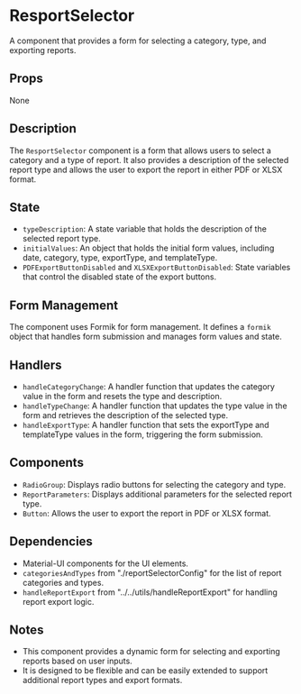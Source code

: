 # ResportSelector

A component that provides a form for selecting a category, type, and exporting reports.

## Props

None

## Description

The `ResportSelector` component is a form that allows users to select a category and a type of report. It also provides a description of the selected report type and allows the user to export the report in either PDF or XLSX format.

## State

- `typeDescription`: A state variable that holds the description of the selected report type.
- `initialValues`: An object that holds the initial form values, including date, category, type, exportType, and templateType.
- `PDFExportButtonDisabled` and `XLSXExportButtonDisabled`: State variables that control the disabled state of the export buttons.

## Form Management

The component uses Formik for form management. It defines a `formik` object that handles form submission and manages form values and state.

## Handlers

- `handleCategoryChange`: A handler function that updates the category value in the form and resets the type and description.
- `handleTypeChange`: A handler function that updates the type value in the form and retrieves the description of the selected type.
- `handleExportType`: A handler function that sets the exportType and templateType values in the form, triggering the form submission.

## Components

- `RadioGroup`: Displays radio buttons for selecting the category and type.
- `ReportParameters`: Displays additional parameters for the selected report type.
- `Button`: Allows the user to export the report in PDF or XLSX format.

## Dependencies

- Material-UI components for the UI elements.
- `categoriesAndTypes` from "./reportSelectorConfig" for the list of report categories and types.
- `handleReportExport` from "../../utils/handleReportExport" for handling report export logic.

## Notes

- This component provides a dynamic form for selecting and exporting reports based on user inputs.
- It is designed to be flexible and can be easily extended to support additional report types and export formats.
